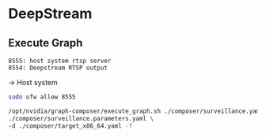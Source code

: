 # DeepStream

## Execute Graph

```
8555: host system rtsp server
8554: Deepstream RTSP output  
```

-> Host system
```bash
sudo ufw allow 8555
```

```bash
/opt/nvidia/graph-composer/execute_graph.sh ./composer/surveillance.yaml \
./composer/surveillance.parameters.yaml \
-d ./composer/target_x86_64.yaml -f
```

